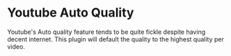 # Youtube Auto Quality

Youtube's Auto quality feature tends to be quite fickle despite having decent internet. This plugin will default the quality to the highest quality per video.
